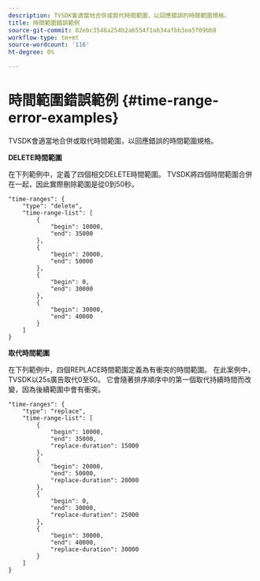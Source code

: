 ```yaml
---
description: TVSDK會適當地合併或取代時間範圍，以回應錯誤的時間範圍規格。
title: 時間範圍錯誤範例
source-git-commit: 02ebc3548a254b2a6554f1ab34afbb3ea5f09bb8
workflow-type: tm+mt
source-wordcount: '116'
ht-degree: 0%

---
```


# 時間範圍錯誤範例 {#time-range-error-examples}

TVSDK會適當地合併或取代時間範圍，以回應錯誤的時間範圍規格。

**DELETE時間範圍**

在下列範例中，定義了四個相交DELETE時間範圍。 TVSDK將四個時間範圍合併在一起，因此實際刪除範圍是從0到50秒。

```
"time-ranges": {
    "type": "delete",
    "time-range-list": [
        {
            "begin": 10000,
            "end": 35000
        },
        {
            "begin": 20000,
            "end": 50000
        },
        {
            "begin": 0,
            "end": 30000
        },
        {
            "begin": 30000,
            "end": 40000
        }
    ]
}
```

**取代時間範圍**

在下列範例中，四個REPLACE時間範圍定義為有衝突的時間範圍。 在此案例中，TVSDK以25s廣告取代0至50。 它會隨著排序順序中的第一個取代持續時間而改變，因為後續範圍中會有衝突。

```
"time-ranges": {
    "type": "replace",
    "time-range-list": [
        {
            "begin": 10000,
            "end": 35000,
            "replace-duration": 15000
        },
        {
            "begin": 20000,
            "end": 50000,
            "replace-duration": 20000
        },
        {
            "begin": 0,
            "end": 30000,
            "replace-duration": 25000
        },
        {
            "begin": 30000,
            "end": 40000,
            "replace-duration": 30000
        }
    ]
}
```
